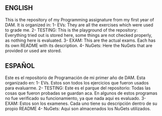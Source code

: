 ## ENGLISH ##

This is the repository of my Programming assignature from my first year of DAM.
It is organized in:
1- EVs: They are all the exercises which were used to grade me.
2- TESTING: This is the playground of the repository: Everything tried out is stored here, some things are not checked properly,  as nothing here is evaluated.
3- EXAM: This are the actual exams. Each has its own README with its description.
4- NuGets: Here the NuGets that are provided or used are stored.

## ESPAÑOL ##

Este es el repositorio de Programación de mi primer año de DAM.
Esta organizado en:
1- EVs. Estos son todos los ejercicios que fueron usados para evaluarme.
2- TESTING: Este es el parque del repositorio: Todas las cosas que fueron probadas se guardan aca. 
	En algunos de estos programas no fue verificado su funcionamiento, ya que nada aqui es evaluado.
3- EXAM: Estos son los examenes. Cada uno tiene su descripción dentro de su propio README
4- NuGets: Aqui son almacenados los NuGets utilizados.
